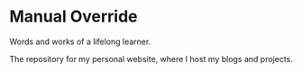 # Manual Override

Words and works of a lifelong learner.

The repository for my personal website, where I host my blogs and projects. 
